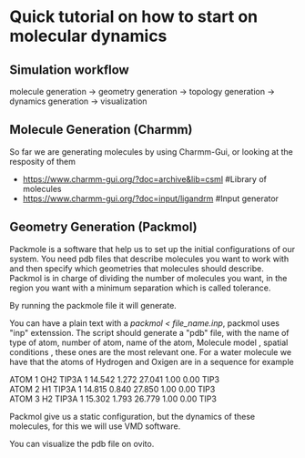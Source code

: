# Quick tutorial on how to start on molecular dynamics

## Simulation workflow
molecule generation -> geometry generation -> topology generation -> dynamics generation -> visualization
## Molecule Generation (Charmm)
So far we are generating molecules by using Charmm-Gui, or looking at the resposity of them 
* https://www.charmm-gui.org/?doc=archive&lib=csml  #Library of molecules 
* https://www.charmm-gui.org/?doc=input/ligandrm    #Input generator
## Geometry Generation (Packmol)
Packmole is a software that help us to set up the initial configurations of our system. 
You need pdb files that describe molecules you want to work with and then specify which geometries that molecules should describe. 
Packmol is in charge of dividing the number of molecules you want, in the region you want with a minimum separation which is called tolerance. 

By running the packmole file it will generate.

You can have a plain text with a _packmol < file_name.inp_, packmol uses "inp" extenssion. The script should generate a "pdb" file, with the name of  
type of atom,  number of atom, name of the atom, Molecule model , spatial conditions , these ones are the most relevant one. 
For a water molecule we have that the atoms of Hydrogen and Oxigen are in a sequence for example 

ATOM      1  OH2 TIP3A   1      14.542   1.272  27.041  1.00  0.00      TIP3    
ATOM      2  H1  TIP3A   1      14.815   0.840  27.850  1.00  0.00      TIP3    
ATOM      3  H2  TIP3A   1      15.302   1.793  26.779  1.00  0.00      TIP3  

Packmol give us a static configuration, but the dynamics of these molecules, for this we will use VMD software. 

You can visualize the pdb file on ovito. 

